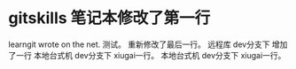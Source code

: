 # gitskills  笔记本修改了第一行
learngit
wrote on the net.
测试。
重新修改了最后一行。
远程库 dev分支下 增加了一行
本地台式机 dev分支下 xiugai一行。
本地台式机 dev分支下 xiugai一行。
